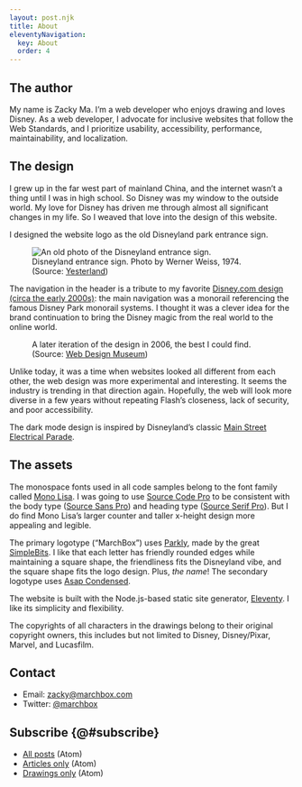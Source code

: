 ```yaml
---
layout: post.njk
title: About
eleventyNavigation:
  key: About
  order: 4
---
```


## The author

My name is Zacky Ma. I’m a web developer who enjoys drawing and loves Disney. As a web developer, I advocate for inclusive websites that follow the Web Standards, and I prioritize usability, accessibility, performance, maintainability, and localization.


## The design

I grew up in the far west part of mainland China, and the internet wasn’t a thing until I was in high school. So Disney was my window to the outside world. My love for Disney has driven me through almost all significant changes in my life. So I weaved that love into the design of this website.

I designed the website logo as the old Disneyland park entrance sign.

<figure>
  <img src="{{'disneyland-sign.jpg'|url|imgUrl(page)}}" alt="An old photo of the Disneyland entrance sign.">
  <figcaption>
    Disneyland entrance sign. Photo by Werner Weiss, 1974.
    (Source: <a href="https://www.yesterland.com/disneylandsign.html">Yesterland</a>)
  </figcaption>
</figure>

The navigation in the header is a tribute to my favorite [Disney.com design (circa the early 2000s)](https://www.webdesignmuseum.org/gallery/disney-2001 "Link to Web Design Museum"): the main navigation was a monorail referencing the famous Disney Park monorail systems. I thought it was a clever idea for the brand continuation to bring the Disney magic from the real world to the online world.

<figure>
  <img src="{{'disneycom-2001.jpg'|url|imgUrl(page)}}" alt="">
  <figcaption>
    A later iteration of the design in 2006, the best I could find.
    (Source: <a href="https://www.webdesignmuseum.org/gallery/disney-2001">Web Design Museum</a>)
  </figcaption>
</figure>

Unlike today, it was a time when websites looked all different from each other, the web design was more experimental and interesting. It seems the industry is trending in that direction again. Hopefully, the web will look more diverse in a few years without repeating Flash’s closeness, lack of security, and poor accessibility.

The dark mode design is inspired by Disneyland’s classic [Main Street Electrical Parade](https://en.wikipedia.org/wiki/Main_Street_Electrical_Parade).


## The assets

The monospace fonts used in all code samples belong to the font family called [Mono Lisa](https://monolisa.dev). I was going to use [Source Code Pro](https://fonts.google.com/specimen/Source+Code+Pro) to be consistent with the body type ([Source Sans Pro](https://fonts.google.com/specimen/Source+Sans+Pro)) and heading type ([Source Serif Pro](https://fonts.google.com/specimen/Source+Serif+Pro)). But I do find Mono Lisa’s larger counter and taller x-height design more appealing and legible.

The primary logotype (“MarchBox”) uses [Parkly](https://simplebits.com/collections/fonts/products/parkly-font), made by the great [SimpleBits](https://simplebits.com). I like that each letter has friendly rounded edges while maintaining a square shape, the friendliness fits the Disneyland vibe, and the square shape fits the logo design. Plus, *the name*! The secondary logotype uses [Asap Condensed](https://fonts.google.com/specimen/Asap+Condensed).

The website is built with the Node.js-based static site generator, [Eleventy](https://11ty.dev). I like its simplicity and flexibility.

The copyrights of all characters in the drawings belong to their original copyright owners, this includes but not limited to Disney, Disney/Pixar, Marvel, and Lucasfilm.


## Contact

- Email: <zacky@marchbox.com>
- Twitter: [@marchbox](https://twitter.com/marchbox)


## Subscribe {@#subscribe}

- [All posts]({{'/feeds/all.xml'|url}}) (Atom)
- [Articles only]({{'/feeds/articles.xml'|url}}) (Atom)
- [Drawings only]({{'/feeds/drawings.xml'|url}}) (Atom)
